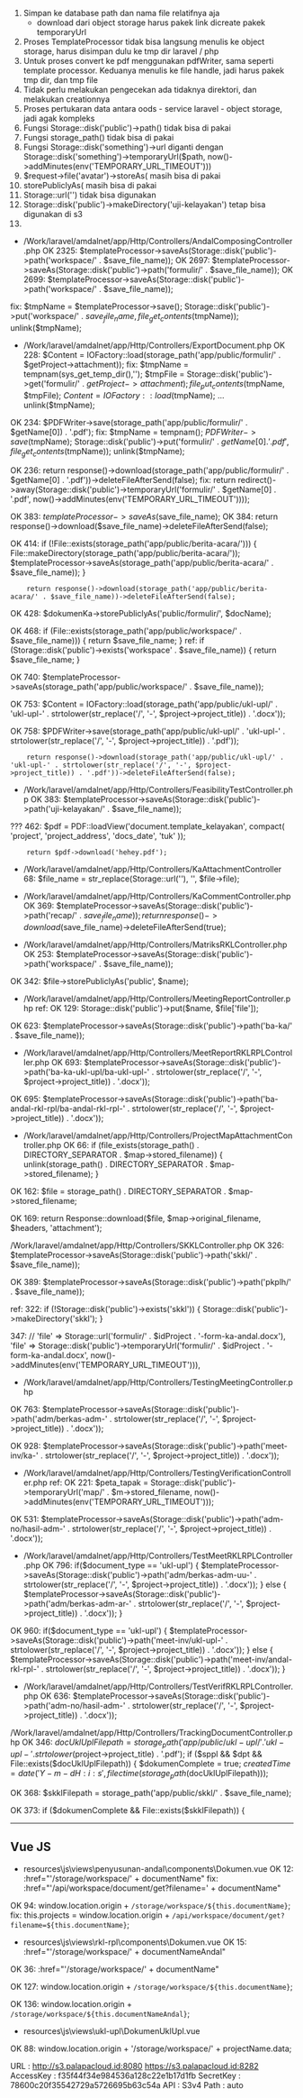 1. Simpan ke database path dan nama file relatifnya aja
    - download dari object storage harus pakek link dicreate pakek temporaryUrl
2. Proses TemplateProcessor tidak bisa langsung menulis ke object storage, harus disimpan dulu ke tmp dir laravel / php
3. Untuk proses convert ke pdf menggunakan pdfWriter, sama seperti template processor. Keduanya menulis ke file handle, jadi harus pakek tmp dir, dan tmp file
4. Tidak perlu melakukan pengecekan ada tidaknya direktori, dan melakukan creationnya
5. Proses pertukaran data antara oods - service laravel - object storage, jadi agak kompleks
6. Fungsi Storage::disk('public')->path() tidak bisa di pakai
7. Fungsi storage_path() tidak bisa di pakai
8. Fungsi Storage::disk('something')->url diganti dengan Storage::disk('something')->temporaryUrl($path, now()->addMinutes(env('TEMPORARY_URL_TIMEOUT')))
9. $request->file('avatar')->storeAs( masih bisa di pakai
10. storePubliclyAs( masih bisa di pakai 
11. Storage::url('') tidak bisa digunakan
12. Storage::disk('public')->makeDirectory('uji-kelayakan') tetap bisa digunakan di s3
13.



- /Work/laravel/amdalnet/app/Http/Controllers/AndalComposingController.php
OK 2325: $templateProcessor->saveAs(Storage::disk('public')->path('workspace/' . $save_file_name));
OK 2697: $templateProcessor->saveAs(Storage::disk('public')->path('formulir/' . $save_file_name));
OK 2699: $templateProcessor->saveAs(Storage::disk('public')->path('workspace/' . $save_file_name));

fix:
$tmpName = $templateProcessor->save();
Storage::disk('public')->put('workspace/' . $save_file_name, file_get_contents($tmpName));
unlink($tmpName);


- /Work/laravel/amdalnet/app/Http/Controllers/ExportDocument.php
OK 228: $Content = IOFactory::load(storage_path('app/public/formulir/' . $getProject->attachment));
fix:
$tmpName = tempnam(sys_get_temp_dir(),'');
$tmpFile = Storage::disk('public')->get('formulir/' . $getProject->attachment);
file_put_contents($tmpName, $tmpFile);
$Content = IOFactory::load($tmpName);
...
unlink($tmpName);

OK 234: $PDFWriter->save(storage_path('app/public/formulir/' . $getName[0]) . '.pdf');
fix:
$tmpName = tempnam();
$PDFWriter->save($tmpName);
Storage::disk('public')->put('formulir/' . $getName[0] . '.pdf', file_get_contents($tmpName));
unlink($tmpName);

OK 236: return response()->download(storage_path('app/public/formulir/' . $getName[0] . '.pdf'))->deleteFileAfterSend(false);
fix:
return redirect()->away(Storage::disk('public')->temporaryUrl('formulir/' . $getName[0] . '.pdf', now()->addMinutes(env('TEMPORARY_URL_TIMEOUT'))));


OK 383: $templateProcessor->saveAs($save_file_name);
OK 384: return response()->download($save_file_name)->deleteFileAfterSend(false);

OK 414:    if (!File::exists(storage_path('app/public/berita-acara/'))) {
            File::makeDirectory(storage_path('app/public/berita-acara/'));
            $templateProcessor->saveAs(storage_path('app/public/berita-acara/' . $save_file_name));
        }

        return response()->download(storage_path('app/public/berita-acara/' . $save_file_name))->deleteFileAfterSend(false);

OK 428:    $dokumenKa->storePubliclyAs('public/formulir/', $docName);


OK 468:    if (File::exists(storage_path('app/public/workspace/' . $save_file_name))) {
            return $save_file_name;
        }
ref:
        if (Storage::disk('public')->exists('workspace' . $save_file_name)) {
            return $save_file_name;
        }
        
OK 740:  $templateProcessor->saveAs(storage_path('app/public/workspace/' . $save_file_name));

OK 753: $Content = IOFactory::load(storage_path('app/public/ukl-upl/' . 'ukl-upl-' . strtolower(str_replace('/', '-', $project->project_title)) . '.docx'));

OK 758:    $PDFWriter->save(storage_path('app/public/ukl-upl/' . 'ukl-upl-' . strtolower(str_replace('/', '-', $project->project_title)) . '.pdf'));

        return response()->download(storage_path('app/public/ukl-upl/' . 'ukl-upl-' . strtolower(str_replace('/', '-', $project->project_title)) . '.pdf'))->deleteFileAfterSend(false);


- /Work/laravel/amdalnet/app/Http/Controllers/FeasibilityTestController.php
OK 383: $templateProcessor->saveAs(Storage::disk('public')->path('uji-kelayakan/' . $save_file_name));


??? 462:        $pdf = PDF::loadView('document.template_kelayakan', 
            compact(
                'project',
                'project_address',
                'docs_date',
                'tuk'
            ));

        return $pdf->download('hehey.pdf');

- /Work/laravel/amdalnet/app/Http/Controllers/KaAttachmentController
68:     $file_name = str_replace(Storage::url(''), '', $file->file);

- /Work/laravel/amdalnet/app/Http/Controllers/KaCommentController.php
OK 369:    $templateProcessor->saveAs(Storage::disk('public')->path('recap/' . $save_file_name));
        return response()->download($save_file_name)->deleteFileAfterSend(true);

- /Work/laravel/amdalnet/app/Http/Controllers/MatriksRKLController.php
OK 253: $templateProcessor->saveAs(Storage::disk('public')->path('workspace/' . $save_file_name));

OK 342: $file->storePubliclyAs('public', $name);


- /Work/laravel/amdalnet/app/Http/Controllers/MeetingReportController.php
ref:
OK 129: Storage::disk('public')->put($name, $file['file']);

OK 623: $templateProcessor->saveAs(Storage::disk('public')->path('ba-ka/' . $save_file_name));

- /Work/laravel/amdalnet/app/Http/Controllers/MeetReportRKLRPLController.php
OK 693: $templateProcessor->saveAs(Storage::disk('public')->path('ba-ka-ukl-upl/ba-ukl-upl-' . strtolower(str_replace('/', '-', $project->project_title)) . '.docx'));

OK 695: $templateProcessor->saveAs(Storage::disk('public')->path('ba-andal-rkl-rpl/ba-andal-rkl-rpl-' . strtolower(str_replace('/', '-', $project->project_title)) . '.docx'));

- /Work/laravel/amdalnet/app/Http/Controllers/ProjectMapAttachmentController.php
OK 66:     if (file_exists(storage_path() . DIRECTORY_SEPARATOR . $map->stored_filename)) {
            unlink(storage_path() . DIRECTORY_SEPARATOR . $map->stored_filename);
        }

OK 162:    $file = storage_path() . DIRECTORY_SEPARATOR . $map->stored_filename;

OK 169:    return  Response::download($file, $map->original_filename, $headers, 'attachment');

/Work/laravel/amdalnet/app/Http/Controllers/SKKLController.php
OK 326: $templateProcessor->saveAs(Storage::disk('public')->path('skkl/' . $save_file_name));

OK 389: $templateProcessor->saveAs(Storage::disk('public')->path('pkplh/' . $save_file_name));

ref:
322:        if (!Storage::disk('public')->exists('skkl')) {
                Storage::disk('public')->makeDirectory('skkl');
            }

347:        // 'file' => Storage::url('formulir/' . $idProject . '-form-ka-andal.docx'),
            'file' => Storage::disk('public')->temporaryUrl('formulir/' . $idProject . '-form-ka-andal.docx', now()->addMinutes(env('TEMPORARY_URL_TIMEOUT'))),

- /Work/laravel/amdalnet/app/Http/Controllers/TestingMeetingController.php

OK 763: $templateProcessor->saveAs(Storage::disk('public')->path('adm/berkas-adm-' . strtolower(str_replace('/', '-', $project->project_title)) . '.docx'));

OK 928: $templateProcessor->saveAs(Storage::disk('public')->path('meet-inv/ka-' . strtolower(str_replace('/', '-', $project->project_title)) . '.docx'));

- /Work/laravel/amdalnet/app/Http/Controllers/TestingVerificationController.php
ref:
OK 221: $peta_tapak = Storage::disk('public')->temporaryUrl('map/' . $m->stored_filename, now()->addMinutes(env('TEMPORARY_URL_TIMEOUT')));

OK 531: $templateProcessor->saveAs(Storage::disk('public')->path('adm-no/hasil-adm-' . strtolower(str_replace('/', '-', $project->project_title)) . '.docx'));

- /Work/laravel/amdalnet/app/Http/Controllers/TestMeetRKLRPLController.php
OK 796:    if($document_type == 'ukl-upl') {
            $templateProcessor->saveAs(Storage::disk('public')->path('adm/berkas-adm-uu-' . strtolower(str_replace('/', '-', $project->project_title)) . '.docx'));
        } else {
            $templateProcessor->saveAs(Storage::disk('public')->path('adm/berkas-adm-ar-' . strtolower(str_replace('/', '-', $project->project_title)) . '.docx'));
        }

OK 960:    if($document_type == 'ukl-upl') {
            $templateProcessor->saveAs(Storage::disk('public')->path('meet-inv/ukl-upl-' . strtolower(str_replace('/', '-', $project->project_title)) . '.docx'));
        } else {
            $templateProcessor->saveAs(Storage::disk('public')->path('meet-inv/andal-rkl-rpl-' . strtolower(str_replace('/', '-', $project->project_title)) . '.docx'));
        }

- /Work/laravel/amdalnet/app/Http/Controllers/TestVerifRKLRPLController.php
OK 636:  $templateProcessor->saveAs(Storage::disk('public')->path('adm-no/hasil-adm-' . strtolower(str_replace('/', '-', $project->project_title)) . '.docx'));


/Work/laravel/amdalnet/app/Http/Controllers/TrackingDocumentController.php
OK 346:    $docUklUplFilepath = storage_path('app/public/ukl-upl/' . 'ukl-upl-' . strtolower($project->project_title) . '.pdf');
        if ($sppl && $dpt && File::exists($docUklUplFilepath)) {
            $dokumenComplete = true;
            $createdTime = date('Y-m-d H:i:s', filectime(storage_path($docUklUplFilepath)));            

OK 368: $skklFilepath = storage_path('app/public/skkl/' . $save_file_name);

OK 373: if ($dokumenComplete && File::exists($skklFilepath)) {

-----------------------
Vue JS
-----------------------
- resources\js\views\penyusunan-andal\components\Dokumen.vue
OK 12:          :href="'/storage/workspace/' + documentName"
fix:
          :href="'/api/workspace/document/get?filename=' + documentName"

OK 94:        window.location.origin + `/storage/workspace/${this.documentName}`;
fix:
      this.projects = window.location.origin + `/api/workspace/document/get?filename=${this.documentName}`;

- resources\js\views\rkl-rpl\components\Dokumen.vue
OK 15:              :href="'/storage/workspace/' + documentNameAndal"

OK 36:              :href="'/storage/workspace/' + documentName"

OK 127:        window.location.origin + `/storage/workspace/${this.documentName}`;

OK 136:        window.location.origin + `/storage/workspace/${this.documentNameAndal}`;

- resources\js\views\ukl-upl\DokumenUklUpl.vue

OK 88:        window.location.origin + '/storage/workspace/' + projectName.data;


URL       : http://s3.palapacloud.id:8080
            https://s3.palapacloud.id:8282
  AccessKey : f35f44f34e984536a128c22e1b17d1fb
  SecretKey : 78600c20f35542729a5726695b63c54a
  API       : S3v4
  Path      : auto
